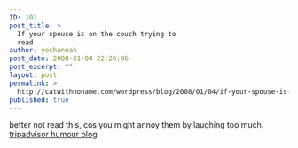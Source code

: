 ```yaml
---
ID: 101
post_title: >
  If your spouse is on the couch trying to
  read
author: yochannah
post_date: 2008-01-04 22:26:06
post_excerpt: ""
layout: post
permalink: >
  http://catwithnoname.com/wordpress/blog/2008/01/04/if-your-spouse-is-on-the-couch-trying-to-read/
published: true
---
```

better not read this, cos you might annoy them by laughing too much. <a href="http://tripadvisor.typepad.com/">tripadvisor humour blog</a>